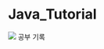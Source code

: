 # Java_Tutorial
<img src="https://img.shields.io/badge/java-007396?style=for-the-badge&logo=java&logoColor=white"> 공부 기록    
